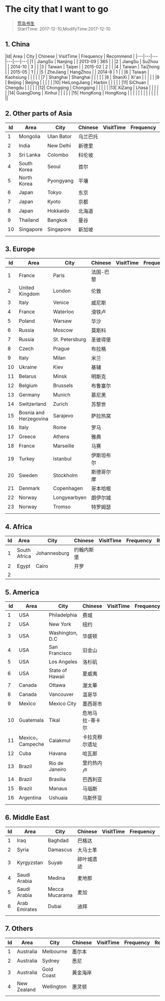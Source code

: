 # The city that I want to go
> [荒岛书生](http://www.lidaxiang.cn/)  
> StartTime: 2017-12-10,ModifyTime:2017-12-10

## 1. China
|Id| Area  | City  | Chinese |  VisitTime | 	Frequency  | Recommend  |
|---|---|---|---|---|---|
|1 | JiangSu  | Nanjing    | | 2013-09  | 365 |   |
|2 | JiangSu  | SuZhou     | | 2014-10  | 3 |     |
|3 | Taiwan  | Taipei      | | 2015-02  | 2 |     |
|4 | Taiwan  | TaiZhong    | | 2015-05  | 1 |     |
|5 |  ZheJiang | HangZhou |  | 2014-8  | 1  |     |
|6 | Taiwan  | Kaohsiung  | |          |   |     |
|7 | Shanghai  | Shanghai | |          |   |     |
|8 | ShanXi  | Xi'an      | |          |   |     |
|9 | Beijing  | Beijing    | |          |   |     |
|10| HeiLongJiang | Harbin     | |          |   |     |
|11| SiChuan  | Chengdu    | |          |   |     |
|12| Chongqing  | Chongqing  | |          |   |     |
|13| XiZang  | Lhasa      | |          |   |     |
|14| GuangDong  | Xinhui | |          |   |     |
|15| HongKong  | HongKong | |          |   |     |
|  |      |     |          | |   |     ||

## 2. Other parts of Asia
|Id| Area  | City  | Chinese |  VisitTime | 	Frequency  | Recommend  |
|---|---|---|---|---|---|---|
|1 |  Mongolia | Ulan Bator | 乌兰巴托 |   |     |  |
|2 |  India    | New Delhi| 新德里  |   |     |  |
|3 |  Sri Lanka| Colombo| 科伦坡 |   |     |  |
|4 | South Korea | Seoul |  首尔|     |   |     |
|5 | North Korea | Pyongyang  | 平壤 |     |   |     |
|6 | Japan| Tokyo  | 东京 |     |   |     |
|7 | Japan | Kyoto | 京都 |     |   |     |
|8 | Japan| Hokkaido | 北海道  |     |   |     |
|9 | Thailand | Bangkok| 曼谷 |     |   |     |
|10 | Singapore | Singapore | 新加坡 |     |   |     |
| | |   |  |     |   |     ||

## 3. Europe
|Id| Area  | City  | Chinese |  VisitTime | 	Frequency  | Recommend  |
|---|---|---|---|---|---|---|
|1   | France | Paris |  法国-巴黎  |          |     |        |
|2   | United Kingdom | London  | 伦敦   |          |     |        |
|3   | Italy | Venice | 威尼斯  |          |     |        |
|4   | France | Waterloo | 滑铁卢 |          |     |        |
|5   | Poland | Warsaw |  华沙  |          |     |        |
|6   | Russia | Moscow |   莫斯科 |          |     |        |
|7   | Russia | St. Petersburg |  圣彼得堡 |          |     |        |
|8   | Czech  | Prague    |  布拉格 |          |     |        |
|9   | Italy | Milan     | 米兰  |          |     |        |
|10  | Ukraine | Kiev      | 基辅  |          |     |        |
|11  | Belarus | Minsk     | 明斯克   |          |     |        |
|12  | Belgium | Brussels  | 布鲁塞尔 |          |     |        |
|13  | Germany | Munich    | 慕尼黑   |          |     |        |
|14  | Switzerland| Zurich    | 苏黎世   |          |     |        |
|15  | Bosnia and Herzegovina | Sarajevo  | 萨拉热窝 |          |     |        |
|16  | Italy | Rome      | 罗马 |          |     |        |
|17  | Greece | Athens    | 雅典 |          |     |        |
|18  | France | Marseille | 马赛  |          |     |        |
|19  | Turkey | Istanbul  | 伊斯坦布尔  |          |     |        |
|20  | Sweden | Stockholm | 斯德哥尔摩  |          |     |        |
|21  | Denmark | Copenhagen| 哥本哈根  |          |     |        |
|22  | Norway | Longyearbyen| 朗伊尔城  |          |     |        |
|23  | Norway | Tromso      | 特罗姆瑟  |          |     |        |
|  |     |     |        |          |     |        ||


## 4. Africa
|Id| Area  | City  | Chinese |  VisitTime | 	Frequency  | Recommend  |
|---|---|---|---|---|---|---|
|1 | South Africa  |Johannesburg |  约翰内斯堡   |  | |     |
|2 | Egypt  |Cairo |  开罗   |  | |     |
|2 ||   |  |     |   |     ||

## 5. America
|Id| Area  | City  | Chinese |  VisitTime | 	Frequency  | Recommend  |
|---|---|---|---|---|---|---|
|1 | USA | Philadelphia | 费城 |     |   |     |
|2 | USA | New York | 纽约  |     |   |     |
|3 | USA | Washington, D.C | 华盛顿  |     |   |     |
|4 | USA | San Francisco | 旧金山  |     |   |     |
|5 | USA | Los Angeles | 洛杉矶  |     |   |     |
|6 | USA | State of Hawaii | 夏威夷 |     |   |     |
|7 | Canada |Ottawa | 渥太華 |     |   |     |
|8 | Canada | Vancouver  |  温哥华 |     |   |     |
|9 | Mexico | Mexico City | 墨西哥市 |     |   |     |
|10 | Guatemala | Tikal |  危地马拉-蒂卡尔   |     |   |     |
|11 | Mexico，Campeche | Calakmul | 卡拉克穆尔遗址 |     |   |     |
|12 | Cuba | Havana  |哈瓦那 |     |   |     |
|13 | Brazil | Rio de Janeiro | 里约热内卢|     |   |     |
|14 | Brazil | Brasilia | 巴西利亚 |     |   |     |
|15 | Brazil | Manaus | 马瑙斯 |     |   |     |
|16 | Argentina | Ushuaia | 乌斯怀亚 |     |   |     |
|   |  |   |   |   |   |     ||

## 6. Middle East
|Id| Area  | City  | Chinese |  VisitTime | 	Frequency  | Recommend  |
|---|---|---|---|---|---|---|
|1 | Iraq | Baghdad | 巴格达 |     |   |     |
|2 | Syria | Damascus | 大马士革 |     |   |     |
|3 | Kyrgyzstan | Suyab | 碎叶城遗迹 |     |   |     |
|4 | Saudi Arabia | Medina | 麦地那|     |   |     |
|5 | Saudi Arabia | Mecca Mucarama | 麦加 |     |   |     |
|6 | Arab Emirates | Dubai |迪拜 |     |   |     |
| |  |   |  |     |   |     ||

## 7. Others
|Id| Area  | City  | Chinese |  VisitTime | 	Frequency  | Recommend  |
|---|---|---|---|---|---|---|
|1 | Australia |  Melbourne| 墨尔本|  |   |     |
|2 | Australia |  Sydney| 悉尼|  |   |     |
|3 | Australia |  Gold Coast| 黃金海岸|  |   |     |
|4 | New Zealand |  Wellington| 惠灵顿|  |   |     |
| |  |  |   |     |   |     ||
